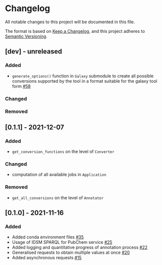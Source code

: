 # Changelog
All notable changes to this project will be documented in this file.

The format is based on [Keep a Changelog](https://keepachangelog.com/en/1.0.0/),
and this project adheres to [Semantic Versioning](https://semver.org/spec/v2.0.0.html).

## [dev] - unreleased
### Added
- `generate_options()` function in `Galaxy` submodule to create all possible conversions supported by the tool in a format suitable for the galaxy tool form [#58](https://github.com/RECETOX/MSMetaEnhancer/pull/58)
### Changed
### Removed

## [0.1.1] - 2021-12-07
### Added
- `get_conversion_functions` on the level of `Converter`
### Changed
- computation of all available jobs in `Application`
### Removed
- `get_all_conversions` on the level of `Annotator`

## [0.1.0] - 2021-11-16
### Added
- Added conda environment files [#35](https://github.com/RECETOX/MSMetaEnhancer/pull/35)
- Usage of IDSM SPARQL for PubChem service [#25](https://github.com/RECETOX/MSMetaEnhancer/pull/25)
- Added logging and quantitative progress of annotation process [#22](https://github.com/RECETOX/MSMetaEnhancer/pull/22)
- Generalised requests to obtain multiple values at once [#20](https://github.com/RECETOX/MSMetaEnhancer/pull/20)
- Added asynchronous requests [#15](https://github.com/RECETOX/MSMetaEnhancer/pull/15)
